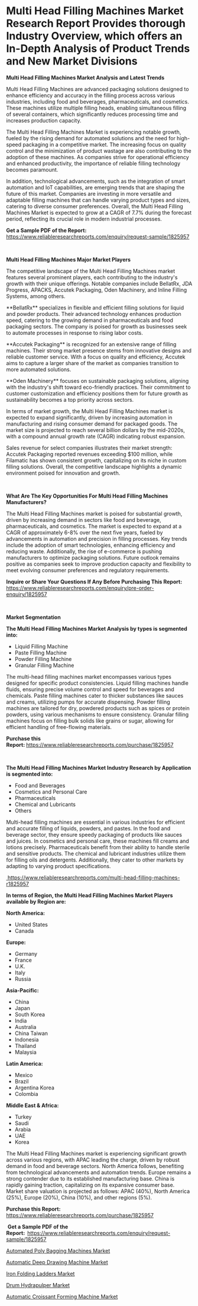 <p><h1>Multi Head Filling Machines Market Research Report Provides thorough Industry Overview, which offers an In-Depth Analysis of Product Trends and New Market Divisions</h1></p><p><strong>Multi Head Filling Machines Market Analysis and Latest Trends</strong></p>
<p><p>Multi Head Filling Machines are advanced packaging solutions designed to enhance efficiency and accuracy in the filling process across various industries, including food and beverages, pharmaceuticals, and cosmetics. These machines utilize multiple filling heads, enabling simultaneous filling of several containers, which significantly reduces processing time and increases production capacity. </p><p>The Multi Head Filling Machines Market is experiencing notable growth, fueled by the rising demand for automated solutions and the need for high-speed packaging in a competitive market. The increasing focus on quality control and the minimization of product wastage are also contributing to the adoption of these machines. As companies strive for operational efficiency and enhanced productivity, the importance of reliable filling technology becomes paramount.</p><p>In addition, technological advancements, such as the integration of smart automation and IoT capabilities, are emerging trends that are shaping the future of this market. Companies are investing in more versatile and adaptable filling machines that can handle varying product types and sizes, catering to diverse consumer preferences. Overall, the Multi Head Filling Machines Market is expected to grow at a CAGR of 7.7% during the forecast period, reflecting its crucial role in modern industrial processes.</p></p>
<p><strong>Get a Sample PDF of the Report:&nbsp;</strong> <a href="https://www.reliableresearchreports.com/enquiry/request-sample/1825957?utm_campaign=123&utm_medium=2&utm_source=Github&utm_content=ia&utm_term=12042025&utm_id=multi-head-filling-machines">https://www.reliableresearchreports.com/enquiry/request-sample/1825957</a></p>
<p>&nbsp;</p>
<p><strong>Multi Head Filling Machines Major Market Players</strong></p>
<p><p>The competitive landscape of the Multi Head Filling Machines market features several prominent players, each contributing to the industry's growth with their unique offerings. Notable companies include BellatRx, JDA Progress, APACKS, Accutek Packaging, Oden Machinery, and Inline Filling Systems, among others.</p><p>**BellatRx** specializes in flexible and efficient filling solutions for liquid and powder products. Their advanced technology enhances production speed, catering to the growing demand in pharmaceuticals and food packaging sectors. The company is poised for growth as businesses seek to automate processes in response to rising labor costs.</p><p>**Accutek Packaging** is recognized for an extensive range of filling machines. Their strong market presence stems from innovative designs and reliable customer service. With a focus on quality and efficiency, Accutek aims to capture a larger share of the market as companies transition to more automated solutions.</p><p>**Oden Machinery** focuses on sustainable packaging solutions, aligning with the industry's shift toward eco-friendly practices. Their commitment to customer customization and efficiency positions them for future growth as sustainability becomes a top priority across sectors.</p><p>In terms of market growth, the Multi Head Filling Machines market is expected to expand significantly, driven by increasing automation in manufacturing and rising consumer demand for packaged goods. The market size is projected to reach several billion dollars by the mid-2020s, with a compound annual growth rate (CAGR) indicating robust expansion.</p><p>Sales revenue for select companies illustrates their market strength: Accutek Packaging reported revenues exceeding $100 million, while Filamatic has shown consistent growth, capitalizing on its niche in custom filling solutions. Overall, the competitive landscape highlights a dynamic environment poised for innovation and growth.</p></p>
<p>&nbsp;</p>
<p><strong>What Are The Key Opportunities For Multi Head Filling Machines Manufacturers?</strong></p>
<p><p>The Multi Head Filling Machines market is poised for substantial growth, driven by increasing demand in sectors like food and beverage, pharmaceuticals, and cosmetics. The market is expected to expand at a CAGR of approximately 6-8% over the next five years, fueled by advancements in automation and precision in filling processes. Key trends include the adoption of smart technologies, enhancing efficiency and reducing waste. Additionally, the rise of e-commerce is pushing manufacturers to optimize packaging solutions. Future outlook remains positive as companies seek to improve production capacity and flexibility to meet evolving consumer preferences and regulatory requirements.</p></p>
<p><strong>Inquire or Share Your Questions If Any Before Purchasing This Report:</strong> <a href="https://www.reliableresearchreports.com/enquiry/pre-order-enquiry/1825957?utm_campaign=123&utm_medium=2&utm_source=Github&utm_content=ia&utm_term=12042025&utm_id=multi-head-filling-machines">https://www.reliableresearchreports.com/enquiry/pre-order-enquiry/1825957</a></p>
<p>&nbsp;</p>
<p><strong>Market Segmentation</strong></p>
<p><strong>The Multi Head Filling Machines Market Analysis by types is segmented into:</strong></p>
<p><ul><li>Liquid Filling Machine</li><li>Paste Filling Machine</li><li>Powder Filling Machine</li><li>Granular Filling Machine</li></ul></p>
<p><p>The multi-head filling machines market encompasses various types designed for specific product consistencies. Liquid filling machines handle fluids, ensuring precise volume control and speed for beverages and chemicals. Paste filling machines cater to thicker substances like sauces and creams, utilizing pumps for accurate dispensing. Powder filling machines are tailored for dry, powdered products such as spices or protein powders, using various mechanisms to ensure consistency. Granular filling machines focus on filling bulk solids like grains or sugar, allowing for efficient handling of free-flowing materials.</p></p>
<p><strong>Purchase this Report:&nbsp;</strong><a href="https://www.reliableresearchreports.com/purchase/1825957?utm_campaign=123&utm_medium=2&utm_source=Github&utm_content=ia&utm_term=12042025&utm_id=multi-head-filling-machines">https://www.reliableresearchreports.com/purchase/1825957</a></p>
<p>&nbsp;</p>
<p><strong>The Multi Head Filling Machines Market Industry Research by Application is segmented into:</strong></p>
<p><ul><li>Food and Beverages</li><li>Cosmetics and Personal Care</li><li>Pharmaceuticals</li><li>Chemical and Lubricants</li><li>Others</li></ul></p>
<p><p>Multi-head filling machines are essential in various industries for efficient and accurate filling of liquids, powders, and pastes. In the food and beverage sector, they ensure speedy packaging of products like sauces and juices. In cosmetics and personal care, these machines fill creams and lotions precisely. Pharmaceuticals benefit from their ability to handle sterile and sensitive products. The chemical and lubricant industries utilize them for filling oils and detergents. Additionally, they cater to other markets by adapting to varying product specifications.</p></p>
<p><a href="https://www.reliableresearchreports.com/multi-head-filling-machines-r1825957?utm_campaign=123&utm_medium=2&utm_source=Github&utm_content=ia&utm_term=12042025&utm_id=multi-head-filling-machines">&nbsp;https://www.reliableresearchreports.com/multi-head-filling-machines-r1825957</a></p>
<p><strong>In terms of Region, the Multi Head Filling Machines Market Players available by Region are:</strong></p>
<p>
    <p> <strong> North America: </strong>
        <ul>
            <li>United States</li>
            <li>Canada</li>
        </ul>
        </p> 
    <p> <strong> Europe: </strong>
        <ul>
            <li>Germany</li>
            <li>France</li>
            <li>U.K.</li>
            <li>Italy</li>
            <li>Russia</li>
        </ul>
        </p> 
    <p> <strong> Asia-Pacific: </strong>
        <ul>
            <li>China</li>
            <li>Japan</li>
            <li>South Korea</li>
            <li>India</li>
            <li>Australia</li>
            <li>China Taiwan</li>
            <li>Indonesia</li>
            <li>Thailand</li>
            <li>Malaysia</li>
        </ul>
        </p> 
    <p> <strong> Latin America: </strong>
        <ul>
            <li>Mexico</li>
            <li>Brazil</li>
            <li>Argentina Korea</li>
            <li>Colombia</li>
        </ul>
        </p> 
    <p> <strong> Middle East & Africa: </strong>
        <ul>
            <li>Turkey</li>
            <li>Saudi</li>
            <li>Arabia</li>
            <li>UAE</li>
            <li>Korea</li>
        </ul>
    </p>
    </p>
<p><p>The Multi Head Filling Machines market is experiencing significant growth across various regions, with APAC leading the charge, driven by robust demand in food and beverage sectors. North America follows, benefiting from technological advancements and automation trends. Europe remains a strong contender due to its established manufacturing base. China is rapidly gaining traction, capitalizing on its expansive consumer base. Market share valuation is projected as follows: APAC (40%), North America (25%), Europe (20%), China (10%), and other regions (5%).</p></p>
<p><strong>Purchase this Report: </strong><a href="https://www.reliableresearchreports.com/purchase/1825957?utm_campaign=123&utm_medium=2&utm_source=Github&utm_content=ia&utm_term=12042025&utm_id=multi-head-filling-machines">https://www.reliableresearchreports.com/purchase/1825957</a></p>
<p>&nbsp;<strong>Get a Sample PDF of the Report:&nbsp;&nbsp;</strong><a href="https://www.reliableresearchreports.com/enquiry/request-sample/1825957?utm_campaign=123&utm_medium=2&utm_source=Github&utm_content=ia&utm_term=12042025&utm_id=multi-head-filling-machines">https://www.reliableresearchreports.com/enquiry/request-sample/1825957</a></p>
<p><strong></strong></p>
<p><p><a href="https://github.com/rigelciara0p/Market-Research-Report-List-1/blob/main/automated-poly-bagging-machines-market.md?utm_campaign=123&utm_medium=2&utm_source=Github&utm_content=ia&utm_term=12042025&utm_id=multi-head-filling-machines">Automated Poly Bagging Machines Market</a></p><p><a href="https://github.com/lecaneidreks/Market-Research-Report-List-1/blob/main/automatic-deep-drawing-machine-market.md?utm_campaign=123&utm_medium=2&utm_source=Github&utm_content=ia&utm_term=12042025&utm_id=multi-head-filling-machines">Automatic Deep Drawing Machine Market</a></p><p><a href="https://github.com/porstheftyux/Market-Research-Report-List-1/blob/main/iron-folding-ladders-market.md?utm_campaign=123&utm_medium=2&utm_source=Github&utm_content=ia&utm_term=12042025&utm_id=multi-head-filling-machines">Iron Folding Ladders Market</a></p><p><a href="https://github.com/tineamonaya/Market-Research-Report-List-1/blob/main/drum-hydrapulper-market.md?utm_campaign=123&utm_medium=2&utm_source=Github&utm_content=ia&utm_term=12042025&utm_id=multi-head-filling-machines">Drum Hydrapulper Market</a></p><p><a href="https://github.com/samesdufloiw/Market-Research-Report-List-1/blob/main/automatic-croissant-forming-machine-market.md?utm_campaign=123&utm_medium=2&utm_source=Github&utm_content=ia&utm_term=12042025&utm_id=multi-head-filling-machines">Automatic Croissant Forming Machine Market</a></p></p>